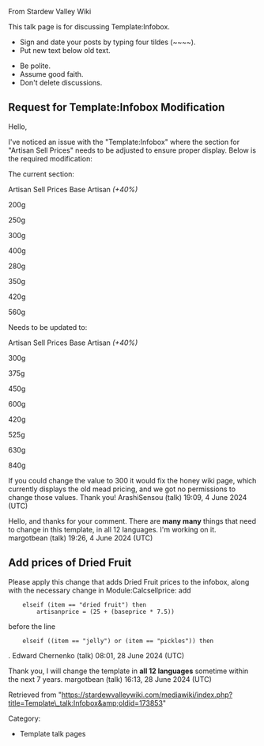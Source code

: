From Stardew Valley Wiki

This talk page is for discussing Template:Infobox.

- Sign and date your posts by typing four tildes (~~~~).
- Put new text below old text.

<!--THE END-->

- Be polite.
- Assume good faith.
- Don't delete discussions.

## Request for Template:Infobox Modification

Hello,

I've noticed an issue with the "Template:Infobox" where the section for "Artisan Sell Prices" needs to be adjusted to ensure proper display. Below is the required modification:

The current section:

Artisan Sell Prices Base Artisan *(+40%)*

200g

250g

300g

400g

280g

350g

420g

560g

Needs to be updated to:

Artisan Sell Prices Base Artisan *(+40%)*

300g

375g

450g

600g

420g

525g

630g

840g

If you could change the value to 300 it would fix the honey wiki page, which currently displays the old mead pricing, and we got no permissions to change those values. Thank you! ArashiSensou (talk) 19:09, 4 June 2024 (UTC)

Hello, and thanks for your comment. There are **many many** things that need to change in this template, in all 12 languages. I'm working on it. margotbean (talk) 19:26, 4 June 2024 (UTC)

## Add prices of Dried Fruit

Please apply this change that adds Dried Fruit prices to the infobox, along with the necessary change in Module:Calcsellprice: add

```
	elseif (item == "dried fruit") then
		artisanprice = (25 + (baseprice * 7.5))
```

before the line

```
	elseif ((item == "jelly") or (item == "pickles")) then
```

. Edward Chernenko (talk) 08:01, 28 June 2024 (UTC)

Thank you, I will change the template in **all 12 languages** sometime within the next 7 years. margotbean (talk) 16:13, 28 June 2024 (UTC)

Retrieved from "https://stardewvalleywiki.com/mediawiki/index.php?title=Template\_talk:Infobox&amp;oldid=173853"

Category:

- Template talk pages